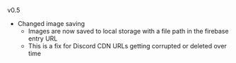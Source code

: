 v0.5

- Changed image saving
    - Images are now saved to local storage with a file path in the firebase entry URL
    - This is a fix for Discord CDN URLs getting corrupted or deleted over time
